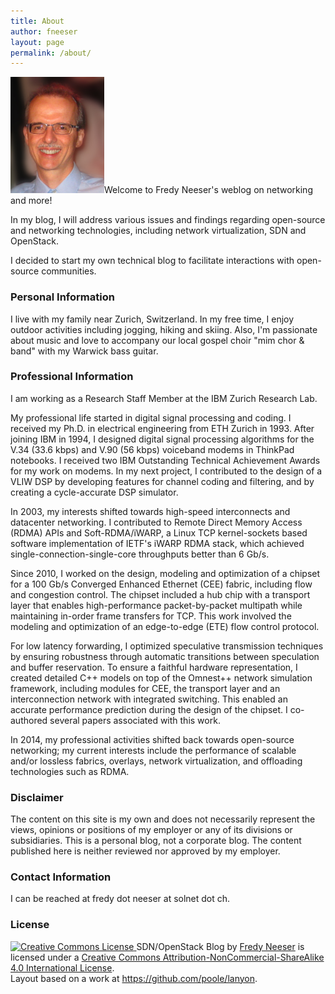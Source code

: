 ```yaml
---
title: About
author: fneeser
layout: page
permalink: /about/
---
```


<img src="/public/img/Portrait-Fredy.jpg" alt="" title="Fredy Neeser" width="150" height="186" />Welcome to Fredy Neeser's weblog on networking and more!

In my blog, I will address various issues and findings regarding open-source and networking technologies, including network virtualization, SDN and OpenStack.

I decided to start my own technical blog to facilitate interactions with open-source communities.

### Personal Information
I live with my family near Zurich, Switzerland. In my free time, I enjoy outdoor activities including jogging, hiking and skiing. Also, I'm passionate about music and love to accompany our local gospel choir "mim chor & band" with my Warwick bass guitar.


### Professional Information
I am working as a Research Staff Member at the IBM Zurich Research Lab.

My professional life started in digital signal processing and coding. I received my Ph.D. in electrical engineering from ETH Zurich in 1993.  After joining IBM in 1994, I designed digital signal processing algorithms for the V.34 (33.6 kbps) and V.90 (56 kbps) voiceband modems in ThinkPad notebooks. I received two IBM Outstanding Technical Achievement Awards for my work on modems.  In my next project, I contributed to the design of a VLIW DSP by developing features for channel coding and filtering, and by creating a cycle-accurate DSP simulator.

In 2003, my interests shifted towards high-speed interconnects and datacenter networking. I contributed to Remote Direct Memory Access (RDMA) APIs and Soft-RDMA/iWARP, a Linux TCP kernel-sockets based software implementation of IETF's iWARP RDMA stack, which achieved single-connection-single-core throughputs better than 6 Gb/s.

Since 2010, I worked on the design, modeling and optimization of a chipset for a 100 Gb/s Converged Enhanced Ethernet (CEE) fabric, including flow and congestion control. The chipset included a hub chip with a transport layer that enables high-performance packet-by-packet multipath while maintaining in-order frame transfers for TCP. This work involved the modeling and optimization of an edge-to-edge (ETE) flow control protocol.

For low latency forwarding, I optimized speculative transmission techniques by ensuring robustness through automatic transitions between speculation and buffer reservation. To ensure a faithful hardware representation, I created detailed C++ models on top of the Omnest++ network simulation framework, including modules for CEE, the transport layer and an interconnection network with integrated switching. This enabled an accurate performance prediction during the design of the chipset. I co-authored several papers associated with this work.

In 2014, my professional activities shifted back towards open-source networking; my current interests include the performance of scalable and/or lossless fabrics, overlays, network virtualization, and offloading technologies such as RDMA.


### Disclaimer

The content on this site is my own and does not necessarily represent the views, opinions or positions of my employer or any of its divisions or subsidiaries. This is a personal blog, not a corporate blog. The content published here is neither reviewed nor approved by my employer.


### Contact Information

I can be reached at fredy dot neeser at solnet dot ch.


### License

<a rel="license" href="http://creativecommons.org/licenses/by-nc-sa/4.0/">
  <img alt="Creative Commons License" style="border-width:0" src="https://i.creativecommons.org/l/by-nc-sa/4.0/88x31.png" />
</a>
<span xmlns:dct="http://purl.org/dc/terms/" property="dct:title">SDN/OpenStack Blog</span> by <a xmlns:cc="http://creativecommons.org/ns#" href="http://blog.systemathic.ch" property="cc:attributionName" rel="cc:attributionURL">Fredy Neeser</a> is licensed under a <a rel="license" href="http://creativecommons.org/licenses/by-nc-sa/4.0/">Creative Commons Attribution-NonCommercial-ShareAlike 4.0 International License</a>.<br />Layout based on a work at <a xmlns:dct="http://purl.org/dc/terms/" href="https://github.com/poole/lanyon" rel="dct:source">https://github.com/poole/lanyon</a>.
